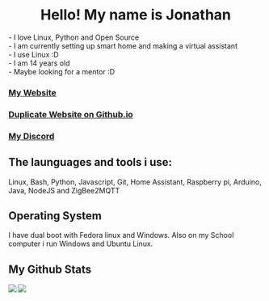 <h1 align="center">Hello! My name is Jonathan</h1>

<p>
  - I love Linux, Python and Open Source <br/>
  - I am currently setting up smart home and making a virtual assistant<br/>
  - I use Linux :D <br/>
  - I am 14 years old <br/>
  - Maybe looking for a mentor :D
</p>

<h3><a href="https://jonathanwebsite.herokuapp.com">My Website</a></h3>
<h3><a href="https://un10ck3d.github.io/">Duplicate Website on Github.io</a></h3>
<h3><a href="https://dsc.bio/un1x">My Discord</a></h3>

<h2 align="left">The launguages and tools i use:</h2>
<p>Linux, Bash, Python, Javascript, Git, Home Assistant, Raspberry pi, Arduino, Java, NodeJS and ZigBee2MQTT</p>

<h2>Operating System</h2>
I have dual boot with Fedora linux and Windows.
Also on my School computer i run Windows and Ubuntu Linux.

<h2>My Github Stats</h2>

<p><img align="left" src="https://github-readme-stats.vercel.app/api?username=Un10ck3d&show_icons=true&theme=radical&count_private=true"/></p>

<p><img align="center" src="https://github-readme-stats.vercel.app/api/top-langs/?username=Un10ck3d&theme=radical&count_private=true"/></p>

